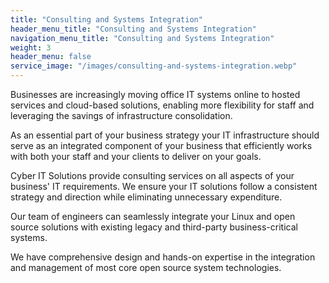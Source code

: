 ```yaml
---
title: "Consulting and Systems Integration"
header_menu_title: "Consulting and Systems Integration"
navigation_menu_title: "Consulting and Systems Integration"
weight: 3
header_menu: false
service_image: "/images/consulting-and-systems-integration.webp"
---
```


Businesses are increasingly moving office IT systems online to hosted services and cloud-based solutions, enabling more flexibility for staff and leveraging the savings of infrastructure consolidation.

As an essential part of your business strategy your IT infrastructure should serve as an integrated component of your business that efficiently works with both your staff and your clients to deliver on your goals.

Cyber IT Solutions provide consulting services on all aspects of your business' IT requirements. We ensure your IT solutions follow a consistent strategy and direction while eliminating unnecessary expenditure.

Our team of engineers can seamlessly integrate your Linux and open source solutions with existing legacy and third-party business-critical systems.

We have comprehensive design and hands-on expertise in the integration and management of most core open source system technologies.

